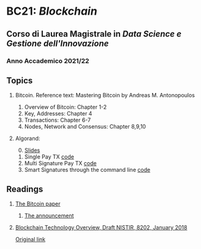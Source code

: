 # BC21: *Blockchain* #
## Corso di Laurea Magistrale in *Data Science e Gestione dell'Innovazione* ##
### Anno Accademico 2021/22 ###

## Topics ##
1. Bitcoin. Reference text: Mastering Bitcoin by Andreas M. Antonopoulos


    1. Overview of Bitcoin: Chapter 1-2
    2. Key, Addresses: Chapter 4
    3. Transactions: Chapter 6-7
    4. Nodes, Network and Consensus: Chapter 8,9,10

2. Algorand:

    0. [Slides](./slides.pdf)
    1. Single Pay TX [code](./Code/01-SinglePayTx)
    2. Multi Signature Pay TX  [code](./Code/02-MultiPayTx)
    3. Smart Signatures through the command line [code](./Code/03-SmartSigPayTX-CLI)
    

## Readings ##
1. [The Bitcoin paper](https://bitcoin.org/bitcoin.pdf)

    1. [The announcement](https://www.metzdowd.com/pipermail/cryptography/2008-October/014810.html)

2. [Blockchain Technology Overview, Draft NISTIR, 8202, January 2018](./Readings/nistir8202-draft.pdf)

    [Original link](https://csrc.nist.gov/CSRC/media/Publications/nistir/8202/draft/documents/nistir8202-draft.pdf)


